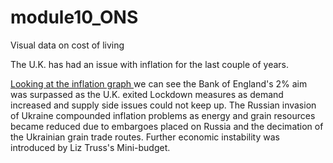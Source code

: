 # module10_ONS
Visual data on cost of living

The U.K. has had an issue with inflation for the last couple of years.


<a href="/pdfs_main/inflation_last_5_years.pdf" class="image fit" >

Looking at the inflation graph </a>we can see the Bank of England's 2% aim was surpassed as the U.K. exited 
Lockdown measures as demand increased and supply side issues could not keep up. The Russian invasion 
of Ukraine compounded inflation problems as energy and grain resources became reduced due to embargoes 
placed on Russia and the decimation of the Ukrainian grain trade routes.
Further economic instability was introduced by Liz Truss's Mini-budget.




